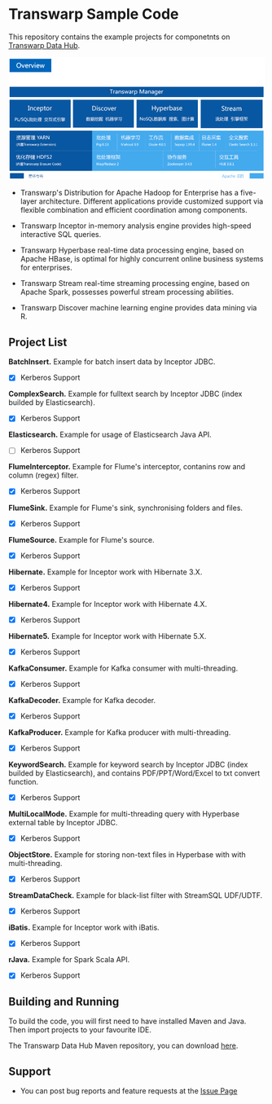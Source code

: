 # Transwarp Sample Code

This repository contains the example projects for componetnts on [Transwarp Data Hub](http://www.transwarp.cn/product/tdh).

![](./png/tdh.png)

* Transwarp's Distribution for Apache Hadoop for Enterprise has a five-layer architecture. Different applications provide customized support via flexible combination and efficient coordination among components.

* Transwarp Inceptor in-memory analysis engine provides high-speed interactive SQL queries.

* Transwarp Hyperbase real-time data processing engine, based on Apache HBase, is optimal for highly concurrent online business systems for enterprises.

* Transwarp Stream real-time streaming processing engine, based on Apache Spark, possesses powerful stream processing abilities.

* Transwarp Discover machine learning engine provides data mining via R.

## Project List

**BatchInsert.**  Example for batch insert data by Inceptor JDBC. 

- [x] Kerberos Support

**ComplexSearch.** Example for fulltext search by Inceptor JDBC (index builded by Elasticsearch). 

- [x] Kerberos Support

**Elasticsearch.** Example for usage of Elasticsearch Java API. 

- [ ] Kerberos Support

**FlumeInterceptor.** Example for Flume's interceptor, contanins row and column (regex) filter. 

- [x] Kerberos Support

**FlumeSink.** Example for Flume's sink, synchronising folders and files. 

- [x] Kerberos Support

**FlumeSource.** Example for Flume's source. 

- [x] Kerberos Support

**Hibernate.** Example for Inceptor work with Hibernate 3.X. 

- [x] Kerberos Support

**Hibernate4.** Example for Inceptor work with Hibernate 4.X. 

- [x] Kerberos Support

**Hibernate5.** Example for Inceptor work with Hibernate 5.X. 

- [x] Kerberos Support

**KafkaConsumer.** Example for Kafka consumer with multi-threading. 

- [x] Kerberos Support

**KafkaDecoder.** Example for Kafka decoder. 

- [x] Kerberos Support

**KafkaProducer.** Example for Kafka producer with multi-threading. 

- [x] Kerberos Support

**KeywordSearch.** Example for keyword search by Inceptor JDBC (index builded by Elasticsearch), and contains PDF/PPT/Word/Excel to txt convert function. 

- [x] Kerberos Support

**MultiLocalMode.** Example for multi-threading query with Hyperbase external table by Inceptor JDBC. 

- [x] Kerberos Support

**ObjectStore.** Example for storing non-text files in Hyperbase with with multi-threading. 

- [x] Kerberos Support

**StreamDataCheck.** Example for black-list filter with StreamSQL UDF/UDTF. 

- [x] Kerberos Support

**iBatis.** Example for Inceptor work with iBatis. 

- [x] Kerberos Support

**rJava.** Example for Spark Scala API. 

- [x] Kerberos Support

## Building and Running

To build the code, you will first need to have installed Maven and Java. Then import projects to your favourite IDE. 

The Transwarp Data Hub Maven repository, you can download [here](http://support.transwarp.cn/t/sdk-maven-tdh-repository/546).

## Support

* You can post bug reports and feature requests at the [Issue Page](https://github.com/SSSSQD/Transwarp-Data-Hub-Collection-Project/issues)
